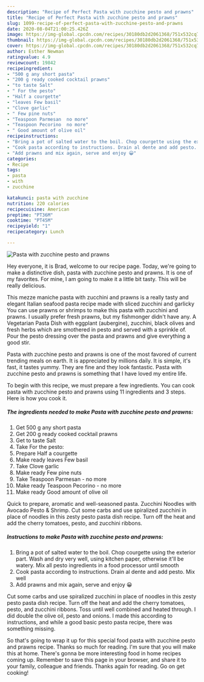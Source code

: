 ```yaml
---
description: "Recipe of Perfect Pasta with zucchine pesto and prawns"
title: "Recipe of Perfect Pasta with zucchine pesto and prawns"
slug: 1099-recipe-of-perfect-pasta-with-zucchine-pesto-and-prawns
date: 2020-08-04T21:00:25.426Z
image: https://img-global.cpcdn.com/recipes/30180db2d2061368/751x532cq70/pasta-with-zucchine-pesto-and-prawns-recipe-main-photo.jpg
thumbnail: https://img-global.cpcdn.com/recipes/30180db2d2061368/751x532cq70/pasta-with-zucchine-pesto-and-prawns-recipe-main-photo.jpg
cover: https://img-global.cpcdn.com/recipes/30180db2d2061368/751x532cq70/pasta-with-zucchine-pesto-and-prawns-recipe-main-photo.jpg
author: Esther Newman
ratingvalue: 4.9
reviewcount: 19842
recipeingredient:
- "500 g any short pasta"
- "200 g ready cooked cocktail prawns"
- "to taste Salt"
- " For the pesto"
- "Half a courgette"
- "leaves Few basil"
- "Clove garlic"
- " Few pine nuts"
- "Teaspoon Parmesan  no more"
- "Teaspoon Pecorino  no more"
- " Good amount of olive oil"
recipeinstructions:
- "Bring a pot of salted water to the boil. Chop courgette using the exterior part. Wash and dry very well, using kitchen paper, otherwise it&#39;ll be watery. Mix all pesto ingredients in a food processor until smooth"
- "Cook pasta according to instructions. Drain al dente and add pesto. Mix well"
- "Add prawns and mix again, serve and enjoy 😀"
categories:
- Recipe
tags:
- pasta
- with
- zucchine

katakunci: pasta with zucchine 
nutrition: 220 calories
recipecuisine: American
preptime: "PT36M"
cooktime: "PT45M"
recipeyield: "1"
recipecategory: Lunch

---
```



![Pasta with zucchine pesto and prawns](https://img-global.cpcdn.com/recipes/30180db2d2061368/751x532cq70/pasta-with-zucchine-pesto-and-prawns-recipe-main-photo.jpg)

Hey everyone, it is Brad, welcome to our recipe page. Today, we're going to make a distinctive dish, pasta with zucchine pesto and prawns. It is one of my favorites. For mine, I am going to make it a little bit tasty. This will be really delicious.

This mezze maniche pasta with zucchini and prawns is a really tasty and elegant Italian seafood pasta recipe made with sliced zucchini and garlicky You can use prawns or shrimps to make this pasta with zucchini and prawns. I usually prefer fresh prawns, but my fishmonger didn&#39;t have any. A Vegetarian Pasta Dish with eggplant (aubergine), zucchini, black olives and fresh herbs which are smothered in pesto and served with a sprinkle of. Pour the pesto dressing over the pasta and prawns and give everything a good stir.

Pasta with zucchine pesto and prawns is one of the most favored of current trending meals on earth. It is appreciated by millions daily. It is simple, it's fast, it tastes yummy. They are fine and they look fantastic. Pasta with zucchine pesto and prawns is something that I have loved my entire life.


To begin with this recipe, we must prepare a few ingredients. You can cook pasta with zucchine pesto and prawns using 11 ingredients and 3 steps. Here is how you cook it.

<!--inarticleads1-->

##### The ingredients needed to make Pasta with zucchine pesto and prawns:

1. Get 500 g any short pasta
1. Get 200 g ready cooked cocktail prawns
1. Get to taste Salt
1. Take  For the pesto:
1. Prepare Half a courgette
1. Make ready leaves Few basil
1. Take Clove garlic
1. Make ready  Few pine nuts
1. Take Teaspoon Parmesan - no more
1. Make ready Teaspoon Pecorino - no more
1. Make ready  Good amount of olive oil


Quick to prepare, aromatic and well-seasoned pasta. Zucchini Noodles with Avocado Pesto &amp; Shrimp. Cut some carbs and use spiralized zucchini in place of noodles in this zesty pesto pasta dish recipe. Turn off the heat and add the cherry tomatoes, pesto, and zucchini ribbons. 

<!--inarticleads2-->

##### Instructions to make Pasta with zucchine pesto and prawns:

1. Bring a pot of salted water to the boil. Chop courgette using the exterior part. Wash and dry very well, using kitchen paper, otherwise it&#39;ll be watery. Mix all pesto ingredients in a food processor until smooth
1. Cook pasta according to instructions. Drain al dente and add pesto. Mix well
1. Add prawns and mix again, serve and enjoy 😀


Cut some carbs and use spiralized zucchini in place of noodles in this zesty pesto pasta dish recipe. Turn off the heat and add the cherry tomatoes, pesto, and zucchini ribbons. Toss until well combined and heated through. I did double the olive oil, pesto and onions. I made this according to instructions, and while a good basic pesto pasta recipe, there was something missing. 

So that's going to wrap it up for this special food pasta with zucchine pesto and prawns recipe. Thanks so much for reading. I'm sure that you will make this at home. There's gonna be more interesting food in home recipes coming up. Remember to save this page in your browser, and share it to your family, colleague and friends. Thanks again for reading. Go on get cooking!
